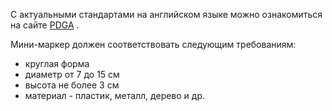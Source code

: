 С актуальными стандартами на английском языке можно ознакомиться на сайте [PDGA](https://www.pdga.com/technical-standards/manufacturer-guidelines) .

Мини-маркер должен соответствовать следующим требованиям:
- круглая форма
- диаметр от 7 до 15 см
- высота не более 3 см
- материал - пластик, металл, дерево и др.
